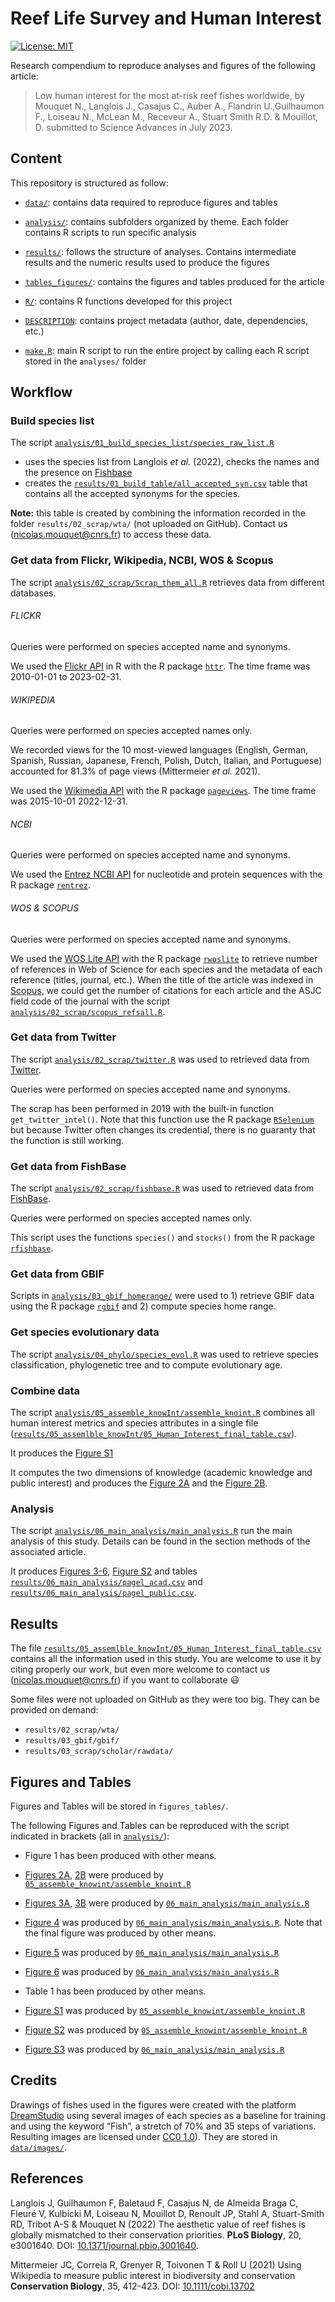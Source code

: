# Reef Life Survey and Human Interest 

[![License: MIT](https://img.shields.io/badge/License-MIT-yellow.svg)](https://opensource.org/licenses/MIT)

Research compendium to reproduce analyses and figures of the following article:

> Low human interest for the most at-risk reef fishes worldwide, by Mouquet N., Langlois J., Casajus C., Auber A., Flandrin U.,Guilhaumon F., Loiseau N., McLean M., Receveur A., Stuart Smith R.D. & Mouillot, D. submitted to Science Advances in July 2023.

  
## Content

This repository is structured as follow:

- [`data/`](https://github.com/nmouquet/RLS_HUM_INT/tree/master/data):
contains data required to reproduce figures and tables

- [`analysis/`](https://github.com/nmouquet/RLS_HUM_INT/tree/main/analysis/):
contains subfolders organized by theme. Each folder contains R scripts to run 
specific analysis

- [`results/`](https://github.com/nmouquet/RLS_HUM_INT/tree/main/results):
follows the structure of analyses. Contains intermediate results and the 
numeric results used to produce the figures

- [`tables_figures/`](https://github.com/nmouquet/RLS_HUM_INT/tree/main/tables_figures):
contains the figures and tables produced for the article

- [`R/`](https://github.com/nmouquet/RLS_HUM_INT/tree/main/R):
contains R functions developed for this project

- [`DESCRIPTION`](https://github.com/nmouquet/RLS_HUM_INT/tree/main/DESCRIPTION):
contains project metadata (author, date, dependencies, etc.)

- [`make.R`](https://github.com/nmouquet/RLS_HUM_INT/tree/main/make.R):
main R script to run the entire project by calling each R script stored in the `analyses/` folder


## Workflow
    
### Build species list

The script [`analysis/01_build_species_list/species_raw_list.R`](https://github.com/nmouquet/RLS_HUM_INT/blob/main/analysis/01_build_species_list/species_raw_list.R)

- uses the species list from Langlois _et al._ (2022), checks the names and the presence on [Fishbase](https://www.fishbase.se)
- creates the [`results/01_build_table/all_accepted_syn.csv`](https://github.com/nmouquet/RLS_HUM_INT/blob/main/results/01_build_species_list/RLS_species_init.csv) table that contains all the accepted synonyms for the species.

**Note:** this table is created by combining the information recorded in the folder `results/02_scrap/wta/` (not uploaded on GitHub). Contact us (nicolas.mouquet@cnrs.fr) to access these data.
  
  
### Get data from Flickr, Wikipedia, NCBI, WOS & Scopus

The script [`analysis/02_scrap/Scrap_them_all.R`](https://github.com/nmouquet/RLS_HUM_INT/blob/main/analysis/02_scrap/Scrap_them_all.R) retrieves data from different databases.



###### FLICKR 

Queries were performed on species accepted name and synonyms.

We used the [Flickr API](https://www.flickr.com/services/api/) in R with the R package [`httr`](https://cran.r-project.org/package=httr). The time frame was 2010-01-01 to 2023-02-31.



###### WIKIPEDIA 

Queries were performed on species accepted names only.

We recorded views for the 10 most-viewed languages (English, German, Spanish, Russian, Japanese, French, Polish, Dutch, Italian, and Portuguese) accounted for 81.3% of page views (Mittermeier _et al._ 2021).

We used the [Wikimedia API](https://wikimedia.org/api/rest_v1/) with the R package [`pageviews`](https://cran.r-project.org/package=pageviews). The time frame was 2015-10-01 2022-12-31.



###### NCBI 

Queries were performed on species accepted name and synonyms.

We used the [Entrez NCBI API](https://www.ncbi.nlm.nih.gov/books/NBK25501/) for nucleotide and protein sequences with the R package [`rentrez`](https://cran.r-project.org/package=rentrez).



###### WOS & SCOPUS

Queries were performed on species accepted name and synonyms.

We used the [WOS Lite API](https://developer.clarivate.com/apis/woslite) with the R package [`rwoslite`](https://github.com/FRBCesab/rwoslite) to retrieve number of references in Web of Science for each species and the metadata of each reference (titles, journal, etc.). When the title of the article was indexed in [Scopus](https://www.scopus.com), we could get the number of citations for each article and the ASJC field code of the journal with the script [`analysis/02_scrap/scopus_refsall.R`](https://github.com/nmouquet/RLS_HUM_INT/blob/main/analysis/02_scrap/scopus_refsall.R). 




### Get data from Twitter

The script [`analysis/02_scrap/twitter.R`](https://github.com/nmouquet/RLS_HUM_INT/blob/main/analysis/01_build_species_list/species_raw_list.R) was used to retrieved data from [Twitter](https://twitter.com).

Queries were performed on species accepted name and synonyms.

The scrap has been performed in 2019 with the built-in function `get_twitter_intel()`. Note that this function use the R package [`RSelenium`](https://cran.r-project.org/package=RSelenium) but because Twitter often changes its credential, there is no guaranty that the function is still working.



### Get data from FishBase

The script [`analysis/02_scrap/fishbase.R`](https://github.com/nmouquet/RLS_HUM_INT/blob/main/analysis/02_scrap/fishbase.R) was used to retrieved data from [FishBase](https://www.fishbase.se/search.php).

Queries were performed on species accepted names only.

This script uses the functions `species()` and `stocks()` from the R package [`rfishbase`](https://cran.r-project.org/package=rfishbase).



### Get data from GBIF

Scripts in [`analysis/03_gbif_homerange/`](https://github.com/nmouquet/RLS_HUM_INT/blob/main/analysis/03_gbif_homerange/)
were used to 1) retrieve GBIF data using the R package [`rgbif`](https://cran.r-project.org/package=rgbif) and 2) compute species home range.



### Get species evolutionary data

The script [`analysis/04_phylo/species_evol.R`](https://github.com/nmouquet/RLS_HUM_INT/blob/main/analysis/04_phylo/species_evol.R) was used to retrieve species classification, phylogenetic tree and to compute evolutionary age.



### Combine data

The script [`analysis/05_assemble_knowInt/assemble_knoint.R`](https://github.com/nmouquet/RLS_HUM_INT/blob/main/analysis/05_assemble_knowInt/assemble_knoint.R) combines all human interest metrics and species attributes in a single file ([`results/05_assemlble_knowInt/05_Human_Interest_final_table.csv`](https://github.com/nmouquet/RLS_HUM_INT/blob/main/results/05_assemlble_knowInt/05_Human_Interest_final_table.csv)).

It produces the [Figure S1](https://github.com/nmouquet/RLS_HUM_INT/blob/main/tables_figures/FIG_S1.tiff)

It computes the two dimensions of knowledge (academic knowledge and public interest) and produces the [Figure 2A](https://github.com/nmouquet/RLS_HUM_INT/blob/main/tables_figures/Fig2a.tiff) and the [Figure 2B](https://github.com/nmouquet/RLS_HUM_INT/blob/main/tables_figures/Fig2b.tiff).



### Analysis

The script [`analysis/06_main_analysis/main_analysis.R`](https://github.com/nmouquet/RLS_HUM_INT/blob/main/analysis/06_main_analysis/main_analysis.R) run the main analysis of this study. Details can be found in the section methods of the associated article.

It produces [Figures 3-6](https://github.com/nmouquet/RLS_HUM_INT/blob/main/tables_figures/), [Figure S2](https://github.com/nmouquet/RLS_HUM_INT/blob/main/tables_figures/FIG_S2.tiff) and tables [`results/06_main_analysis/pagel_acad.csv`](https://github.com/nmouquet/RLS_HUM_INT/blob/main/results/06_main_analysis/pagel_acad.csv) and [`results/06_main_analysis/pagel_public.csv`](https://github.com/nmouquet/RLS_HUM_INT/blob/main/results/06_main_analysis/pagel_public.csv).



## Results  

The file [`results/05_assemlble_knowInt/05_Human_Interest_final_table.csv`](https://github.com/nmouquet/RLS_HUM_INT/blob/main/results/05_assemlble_knowInt/05_Human_Interest_final_table.csv) contains all the information used in this study. You are welcome to use it by citing properly our work, but even more welcome to contact us (nicolas.mouquet@cnrs.fr) if you want to collaborate :smiley:
  
Some files were not uploaded on GitHub as they were too big. They can be provided on demand:

- `results/02_scrap/wta/`
- `results/03_gbif/gbif/`
- `results/03_scrap/scholar/rawdata/`



## Figures and Tables

Figures and Tables will be stored in `figures_tables/`.

The following Figures and Tables can be reproduced with the script indicated in brackets (all in [`analysis/`](https://github.com/nmouquet/RLS_HUM_INT/blob/main/analysis/)):
    
- Figure 1 has been produced with other means.
- [Figures 2A](https://github.com/nmouquet/RLS_HUM_INT/tree/main/tables_figures), [2B](https://github.com/nmouquet/RLS_HUM_INT/tree/main/tables_figures) were produced by [`05_assemble_knowint/assemble_knoint.R`](https://github.com/nmouquet/RLS_HUM_INT/blob/main/analysis/05_assemble_knowint/assemble_knoint.R)

- [Figures 3A](https://github.com/nmouquet/RLS_HUM_INT/tree/main/tables_figures), [3B](https://github.com/nmouquet/RLS_HUM_INT/tree/main/tables_figures) were produced by [`06_main_analysis/main_analysis.R`](https://github.com/nmouquet/RLS_HUM_INT/blob/main/analysis/06_main_analysis/main_analysis.R)
- [Figure 4](https://github.com/nmouquet/RLS_HUM_INT/tree/main/tables_figures) was produced by [`06_main_analysis/main_analysis.R`](https://github.com/nmouquet/RLS_HUM_INT/blob/main/analysis/06_main_analysis/main_analysis.R). Note that the final figure was produced by other means.
- [Figure 5](https://github.com/nmouquet/RLS_HUM_INT/tree/main/tables_figures) was produced by [`06_main_analysis/main_analysis.R`](https://github.com/nmouquet/RLS_HUM_INT/blob/main/analysis/06_main_analysis/main_analysis.R)
- [Figure 6](https://github.com/nmouquet/RLS_HUM_INT/tree/main/tables_figures) was produced by [`06_main_analysis/main_analysis.R`](https://github.com/nmouquet/RLS_HUM_INT/blob/main/analysis/06_main_analysis/main_analysis.R)

- Table 1 has been produced by other means.

- [Figure S1](https://github.com/nmouquet/RLS_HUM_INT/tree/main/tables_figures) was produced by [`05_assemble_knowint/assemble_knoint.R`](https://github.com/nmouquet/RLS_HUM_INT/blob/main/analysis/05_assemble_knowint/assemble_knoint.R)

- [Figure S2](https://github.com/nmouquet/RLS_HUM_INT/tree/main/tables_figures) was produced by [`05_assemble_knowint/assemble_knoint.R`](https://github.com/nmouquet/RLS_HUM_INT/blob/main/analysis/05_assemble_knowint/assemble_knoint.R)

- [Figure S3](https://github.com/nmouquet/RLS_HUM_INT/tree/main/tables_figures) was produced by [`06_main_analysis/main_analysis.R`](https://github.com/nmouquet/RLS_HUM_INT/blob/main/analysis/06_main_analysis/main_analysis.R)



## Credits

Drawings of fishes used in the figures were created with the platform [DreamStudio](https://dreamstudio.ai/) using several images of each species as a baseline for training and using the keyword “Fish”, a stretch of 70% and 35 steps of variations. Resulting images are licensed under [CC0 1.0](https://creativecommons.org/publicdomain/zero/1.0/deed.en)). They are stored in [`data/images/`](https://github.com/nmouquet/RLS_HUM_INT/blob/main/data/images/).
  


## References

Langlois J, Guilhaumon F, Baletaud F, Casajus N, de Almeida Braga C, Fleuré V, Kulbicki M, Loiseau N, Mouillot D, Renoult JP, Stahl A, Stuart-Smith RD, Tribot A-S & Mouquet N (2022) The aesthetic value of reef fishes is globally mismatched to their conservation priorities. **PLoS Biology**, 20, e3001640. DOI: [10.1371/journal.pbio.3001640](https://doi.org/10.1371/journal.pbio.3001640).

Mittermeier JC, Correia R, Grenyer R, Toivonen T & Roll U (2021) Using Wikipedia to measure public interest in biodiversity and conservation **Conservation Biology**, 35, 412-423. DOI: [10.1111/cobi.13702](https://doi.org/10.1111/cobi.13702)
